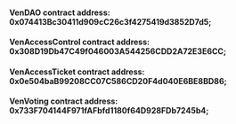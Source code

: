 #### VenDAO contract address: 0x074413Bc30411d909cC26c3f4275419d3852D7d5;
#### VenAccessControl contract address: 0x308D19Db47C49f046003A544256CDD2A72E3E6CC;
#### VenAccessTicket contract address: 0x0e504baB99208CC07C586CD20F4d040E6BE8BD86;
#### VenVoting contract address: 0x733F704144F971fAFbfd1180f64D928FDb7245b4;